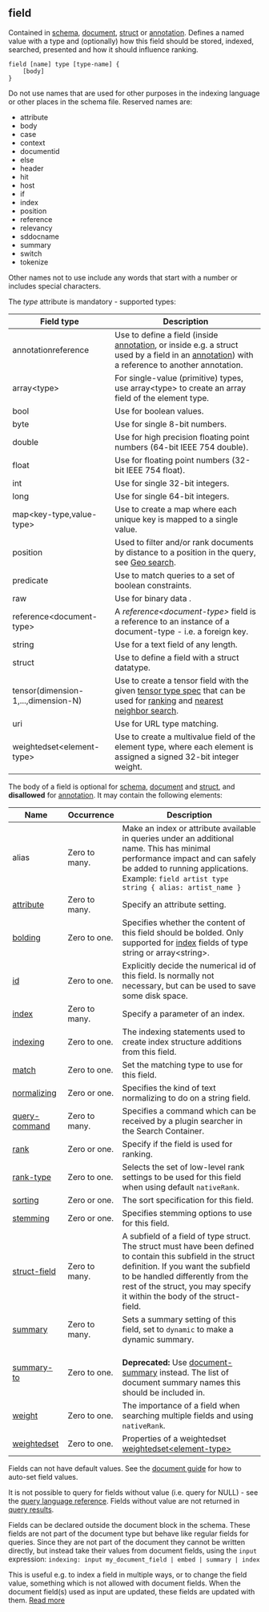 ## field

Contained in [schema](https://docs.vespa.ai/en/reference/schema-reference.html#schema), [document](https://docs.vespa.ai/en/reference/schema-reference.html#document), [struct](https://docs.vespa.ai/en/reference/schema-reference.html#struct) or [annotation](https://docs.vespa.ai/en/reference/schema-reference.html#annotation). Defines a named value with a type and (optionally) how this field should be stored, indexed, searched, presented and how it should influence ranking.

```
field [name] type [type-name] {
    [body]
}
```

Do not use names that are used for other purposes in the indexing language or other places in the schema file. Reserved names are:

* attribute
* body
* case
* context
* documentid
* else
* header
* hit
* host
* if
* index
* position
* reference
* relevancy
* sddocname
* summary
* switch
* tokenize

Other names not to use include any words that start with a number or includes special characters.

The *type* attribute is mandatory - supported types:

|             Field type              |                                                                                                                                         Description                                                                                                                                         |
|-------------------------------------|---------------------------------------------------------------------------------------------------------------------------------------------------------------------------------------------------------------------------------------------------------------------------------------------|
| annotationreference                 | Use to define a field (inside [annotation](https://docs.vespa.ai/en/reference/schema-reference.html#annotation), or inside e.g. a struct used by a field in an [annotation](https://docs.vespa.ai/en/reference/schema-reference.html#annotation)) with a reference to another annotation.   |
| array\<type\>                       | For single-value (primitive) types, use array\<type\> to create an array field of the element type.                                                                                                                                                                                         |
| bool                                | Use for boolean values.                                                                                                                                                                                                                                                                     |
| byte                                | Use for single 8-bit numbers.                                                                                                                                                                                                                                                               |
| double                              | Use for high precision floating point numbers (64-bit IEEE 754 double).                                                                                                                                                                                                                     |
| float                               | Use for floating point numbers (32-bit IEEE 754 float).                                                                                                                                                                                                                                     |
| int                                 | Use for single 32-bit integers.                                                                                                                                                                                                                                                             |
| long                                | Use for single 64-bit integers.                                                                                                                                                                                                                                                             |
| map\<key-type,value-type\>          | Use to create a map where each unique key is mapped to a single value.                                                                                                                                                                                                                      |
| position                            | Used to filter and/or rank documents by distance to a position in the query, see [Geo search](https://docs.vespa.ai/en/geo-search.html).                                                                                                                                                    |
| predicate                           | Use to match queries to a set of boolean constraints.                                                                                                                                                                                                                                       |
| raw                                 | Use for binary data .                                                                                                                                                                                                                                                                       |
| reference\<document-type\>          | A *reference\<document-type\>* field is a reference to an instance of a document-type - i.e. a foreign key.                                                                                                                                                                                 |
| string                              | Use for a text field of any length.                                                                                                                                                                                                                                                         |
| struct                              | Use to define a field with a struct datatype.                                                                                                                                                                                                                                               |
| tensor(dimension-1,...,dimension-N) | Use to create a tensor field with the given [tensor type spec](https://docs.vespa.ai/en/reference/tensor.html#tensor-type-spec) that can be used for [ranking](https://docs.vespa.ai/en/ranking.html) and [nearest neighbor search](https://docs.vespa.ai/en/nearest-neighbor-search.html). |
| uri                                 | Use for URL type matching.                                                                                                                                                                                                                                                                  |
| weightedset\<element-type\>         | Use to create a multivalue field of the element type, where each element is assigned a signed 32-bit integer weight.                                                                                                                                                                        |

The body of a field is optional for [schema](https://docs.vespa.ai/en/reference/schema-reference.html#schema), [document](https://docs.vespa.ai/en/reference/schema-reference.html#document) and [struct](https://docs.vespa.ai/en/reference/schema-reference.html#struct), and **disallowed** for [annotation](https://docs.vespa.ai/en/reference/schema-reference.html#annotation). It may contain the following elements:

|                                              Name                                              |  Occurrence   |                                                                                                                            Description                                                                                                                             |
|------------------------------------------------------------------------------------------------|---------------|--------------------------------------------------------------------------------------------------------------------------------------------------------------------------------------------------------------------------------------------------------------------|
| alias                                                                                          | Zero to many. | Make an index or attribute available in queries under an additional name. This has minimal performance impact and can safely be added to running applications. Example: ``` field artist type string { alias: artist_name } ```                                    |
| [attribute](https://docs.vespa.ai/en/reference/schema-reference.html#attribute)                | Zero to many. | Specify an attribute setting.                                                                                                                                                                                                                                      |
| [bolding](https://docs.vespa.ai/en/reference/schema-reference.html#bolding)                    | Zero to one.  | Specifies whether the content of this field should be bolded. Only supported for [index](https://docs.vespa.ai/en/reference/schema-reference.html#indexing-index) fields of type string or array\<string\>.                                                        |
| [id](https://docs.vespa.ai/en/reference/schema-reference.html#id)                              | Zero to one.  | Explicitly decide the numerical id of this field. Is normally not necessary, but can be used to save some disk space.                                                                                                                                              |
| [index](https://docs.vespa.ai/en/reference/schema-reference.html#index)                        | Zero to many. | Specify a parameter of an index.                                                                                                                                                                                                                                   |
| [indexing](https://docs.vespa.ai/en/reference/schema-reference.html#indexing)                  | Zero to one.  | The indexing statements used to create index structure additions from this field.                                                                                                                                                                                  |
| [match](https://docs.vespa.ai/en/reference/schema-reference.html#match)                        | Zero to one.  | Set the matching type to use for this field.                                                                                                                                                                                                                       |
| [normalizing](https://docs.vespa.ai/en/reference/schema-reference.html#normalizing)            | Zero or one.  | Specifies the kind of text normalizing to do on a string field.                                                                                                                                                                                                    |
| [query-command](https://docs.vespa.ai/en/reference/schema-reference.html#query-command)        | Zero to many. | Specifies a command which can be received by a plugin searcher in the Search Container.                                                                                                                                                                            |
| [rank](https://docs.vespa.ai/en/reference/schema-reference.html#rank)                          | Zero or one.  | Specify if the field is used for ranking.                                                                                                                                                                                                                          |
| [rank-type](https://docs.vespa.ai/en/reference/schema-reference.html#rank-type)                | Zero to one.  | Selects the set of low-level rank settings to be used for this field when using default `nativeRank`.                                                                                                                                                              |
| [sorting](https://docs.vespa.ai/en/reference/schema-reference.html#sorting)                    | Zero or one.  | The sort specification for this field.                                                                                                                                                                                                                             |
| [stemming](https://docs.vespa.ai/en/reference/schema-reference.html#stemming)                  | Zero or one.  | Specifies stemming options to use for this field.                                                                                                                                                                                                                  |
| [struct-field](https://docs.vespa.ai/en/reference/schema-reference.html#struct-field)          | Zero to many. | A subfield of a field of type struct. The struct must have been defined to contain this subfield in the struct definition. If you want the subfield to be handled differently from the rest of the struct, you may specify it within the body of the struct-field. |
| [summary](https://docs.vespa.ai/en/reference/schema-reference.html#summary)                    | Zero to many. | Sets a summary setting of this field, set to `dynamic` to make a dynamic summary.                                                                                                                                                                                  |
| [summary-to](https://docs.vespa.ai/en/reference/schema-reference.html#summary-to)              | Zero to one.  | <br /> **Deprecated:** Use [document-summary](https://docs.vespa.ai/en/reference/schema-reference.html#document-summary) instead. The list of document summary names this should be included in. <br />                                                            |
| [weight](https://docs.vespa.ai/en/reference/schema-reference.html#weight)                      | Zero to one.  | The importance of a field when searching multiple fields and using `nativeRank`.                                                                                                                                                                                   |
| [weightedset](https://docs.vespa.ai/en/reference/schema-reference.html#weightedset-properties) | Zero to one.  | Properties of a weightedset [weightedset\<element-type\>](https://docs.vespa.ai/en/reference/schema-reference.html#weightedset)                                                                                                                                    |

Fields can not have default values. See the [document guide](https://docs.vespa.ai/en/documents.html#fields) for how to auto-set field values.

It is not possible to query for fields without value (i.e. query for NULL) - see the [query language reference](https://docs.vespa.ai/en/reference/query-language-reference.html). Fields without value are not returned in [query results](https://docs.vespa.ai/en/reference/default-result-format.html).

Fields can be declared outside the document block in the schema. These fields are not part of the document type but behave like regular fields for queries. Since they are not part of the document they cannot be written directly, but instead take their values from document fields, using the `input` expression: `indexing: input my_document_field | embed | summary | index`

This is useful e.g. to index a field in multiple ways, or to change the field value, something which is not allowed with document fields. When the document field(s) used as input are updated, these fields are updated with them.
[Read more](https://docs.vespa.ai/en/reference/schema-reference.html#field)
